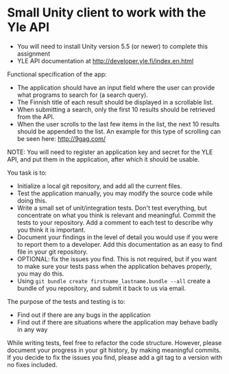 # Small Unity client to work with the Yle API

* You will need to install Unity version 5.5 (or newer) to complete this assignment
* YLE API documentation at http://developer.yle.fi/index.en.html

Functional specification of the app:
* The application should have an input field where the user can provide what programs to search for (a search query).
* The Finnish title of each result should be displayed in a scrollable list.
* When submitting a search, only the first 10 results should be retrieved from the API.
* When the user scrolls to the last few items in the list, the next 10 results should be appended to the list. An example for this type of scrolling can be seen here: http://9gag.com/

NOTE: You will need to register an application key and secret for the YLE API, and put them in the application, after which it should be usable.

You task is to:
* Initialize a local git repository, and add all the current files.
* Test the application manually, you may modify the source code while doing this.
* Write a small set of unit/integration tests. Don't test everything, but concentrate on what you think is relevant and meaningful. Commit the tests to your repository. Add a comment to each test to describe why you think it is important.
* Document your findings in the level of detail you would use if you were to report them to a developer. Add this documentation as an easy to find file in your git repository.
* OPTIONAL: fix the issues you find. This is not required, but if you want to make sure your tests pass when the application behaves properly, you may do this.
* Using `git bundle create firstname_lastname.bundle --all` create a bundle of you repository, and submit it back to us via email.

The purpose of the tests and testing is to:
* Find out if there are any bugs in the application
* Find out if there are situations where the application may behave badly in any way

While writing tests, feel free to refactor the code structure. However, please document your progress in your git history, by making meaningful commits. If you decide to fix the issues you find, please add a git tag to a version with no fixes included.

